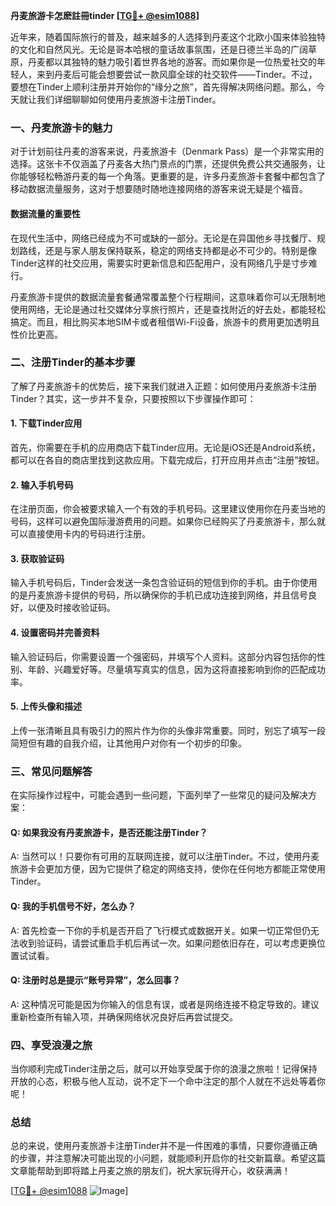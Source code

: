 **丹麦旅游卡怎麽註冊tinder [[TG💪+ @esim1088](https://t.me/s/esim1088)]**

近年来，随着国际旅行的普及，越来越多的人选择到丹麦这个北欧小国来体验独特的文化和自然风光。无论是哥本哈根的童话故事氛围，还是日德兰半岛的广阔草原，丹麦都以其独特的魅力吸引着世界各地的游客。而如果你是一位热爱社交的年轻人，来到丹麦后可能会想要尝试一款风靡全球的社交软件——Tinder。不过，要想在Tinder上顺利注册并开始你的“缘分之旅”，首先得解决网络问题。那么，今天就让我们详细聊聊如何使用丹麦旅游卡注册Tinder。

### 一、丹麦旅游卡的魅力

对于计划前往丹麦的游客来说，丹麦旅游卡（Denmark Pass）是一个非常实用的选择。这张卡不仅涵盖了丹麦各大热门景点的门票，还提供免费公共交通服务，让你能够轻松畅游丹麦的每一个角落。更重要的是，许多丹麦旅游卡套餐中都包含了移动数据流量服务，这对于想要随时随地连接网络的游客来说无疑是个福音。

#### 数据流量的重要性

在现代生活中，网络已经成为不可或缺的一部分。无论是在异国他乡寻找餐厅、规划路线，还是与家人朋友保持联系，稳定的网络支持都是必不可少的。特别是像Tinder这样的社交应用，需要实时更新信息和匹配用户，没有网络几乎是寸步难行。

丹麦旅游卡提供的数据流量套餐通常覆盖整个行程期间，这意味着你可以无限制地使用网络，无论是通过社交媒体分享旅行照片，还是查找附近的好去处，都能轻松搞定。而且，相比购买本地SIM卡或者租借Wi-Fi设备，旅游卡的费用更加透明且性价比更高。

### 二、注册Tinder的基本步骤

了解了丹麦旅游卡的优势后，接下来我们就进入正题：如何使用丹麦旅游卡注册Tinder？其实，这一步并不复杂，只要按照以下步骤操作即可：

#### 1. 下载Tinder应用

首先，你需要在手机的应用商店下载Tinder应用。无论是iOS还是Android系统，都可以在各自的商店里找到这款应用。下载完成后，打开应用并点击“注册”按钮。

#### 2. 输入手机号码

在注册页面，你会被要求输入一个有效的手机号码。这里建议使用你在丹麦当地的号码，这样可以避免国际漫游费用的问题。如果你已经购买了丹麦旅游卡，那么就可以直接使用卡内的号码进行注册。

#### 3. 获取验证码

输入手机号码后，Tinder会发送一条包含验证码的短信到你的手机。由于你使用的是丹麦旅游卡提供的号码，所以确保你的手机已成功连接到网络，并且信号良好，以便及时接收验证码。

#### 4. 设置密码并完善资料

输入验证码后，你需要设置一个强密码，并填写个人资料。这部分内容包括你的性别、年龄、兴趣爱好等。尽量填写真实的信息，因为这将直接影响到你的匹配成功率。

#### 5. 上传头像和描述

上传一张清晰且具有吸引力的照片作为你的头像非常重要。同时，别忘了填写一段简短但有趣的自我介绍，让其他用户对你有一个初步的印象。

### 三、常见问题解答

在实际操作过程中，可能会遇到一些问题，下面列举了一些常见的疑问及解决方案：

#### Q: 如果我没有丹麦旅游卡，是否还能注册Tinder？

A: 当然可以！只要你有可用的互联网连接，就可以注册Tinder。不过，使用丹麦旅游卡会更加方便，因为它提供了稳定的网络支持，使你在任何地方都能正常使用Tinder。

#### Q: 我的手机信号不好，怎么办？

A: 首先检查一下你的手机是否开启了飞行模式或数据开关。如果一切正常但仍无法收到验证码，请尝试重启手机后再试一次。如果问题依旧存在，可以考虑更换位置试试看。

#### Q: 注册时总是提示“账号异常”，怎么回事？

A: 这种情况可能是因为你输入的信息有误，或者是网络连接不稳定导致的。建议重新检查所有输入项，并确保网络状况良好后再尝试提交。

### 四、享受浪漫之旅

当你顺利完成Tinder注册之后，就可以开始享受属于你的浪漫之旅啦！记得保持开放的心态，积极与他人互动，说不定下一个命中注定的那个人就在不远处等着你呢！

### 总结

总的来说，使用丹麦旅游卡注册Tinder并不是一件困难的事情，只要你遵循正确的步骤，并注意解决可能出现的小问题，就能顺利开启你的社交新篇章。希望这篇文章能帮助到即将踏上丹麦之旅的朋友们，祝大家玩得开心，收获满满！

[[TG💪+ @esim1088](https://t.me/s/esim1088) ![Image](https://i.postimg.cc/4NQfJmqS/Snipaste-2025-05-13-00-14-12.png)]